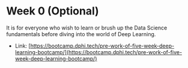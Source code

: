 # Week 0 (Optional)

It is for everyone who wish to learn or brush up the Data Science fundamentals before diving into the world of Deep Learning.&#x20;

* Link: [https://bootcamp.dphi.tech/pre-work-of-five-week-deep-learning-bootcamp/](https://bootcamp.dphi.tech/pre-work-of-five-week-deep-learning-bootcamp/)